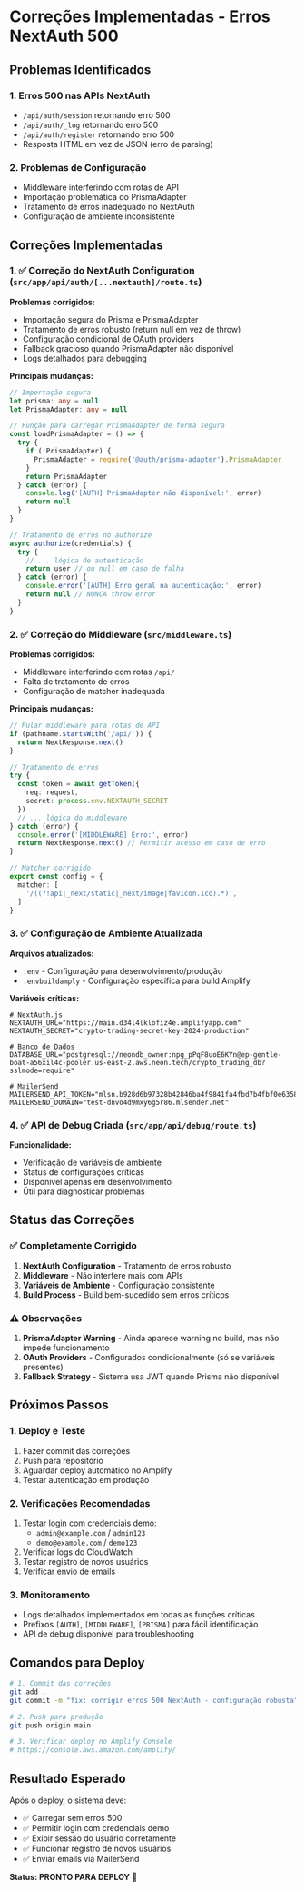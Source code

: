 # Correções Implementadas - Erros NextAuth 500

## Problemas Identificados

### 1. Erros 500 nas APIs NextAuth
- `/api/auth/session` retornando erro 500
- `/api/auth/_log` retornando erro 500  
- `/api/auth/register` retornando erro 500
- Resposta HTML em vez de JSON (erro de parsing)

### 2. Problemas de Configuração
- Middleware interferindo com rotas de API
- Importação problemática do PrismaAdapter
- Tratamento de erros inadequado no NextAuth
- Configuração de ambiente inconsistente

## Correções Implementadas

### 1. ✅ Correção do NextAuth Configuration (`src/app/api/auth/[...nextauth]/route.ts`)

**Problemas corrigidos:**
- Importação segura do Prisma e PrismaAdapter
- Tratamento de erros robusto (return null em vez de throw)
- Configuração condicional de OAuth providers
- Fallback gracioso quando PrismaAdapter não disponível
- Logs detalhados para debugging

**Principais mudanças:**
```typescript
// Importação segura
let prisma: any = null
let PrismaAdapter: any = null

// Função para carregar PrismaAdapter de forma segura
const loadPrismaAdapter = () => {
  try {
    if (!PrismaAdapter) {
      PrismaAdapter = require('@auth/prisma-adapter').PrismaAdapter
    }
    return PrismaAdapter
  } catch (error) {
    console.log('[AUTH] PrismaAdapter não disponível:', error)
    return null
  }
}

// Tratamento de erros no authorize
async authorize(credentials) {
  try {
    // ... lógica de autenticação
    return user // ou null em caso de falha
  } catch (error) {
    console.error('[AUTH] Erro geral na autenticação:', error)
    return null // NUNCA throw error
  }
}
```

### 2. ✅ Correção do Middleware (`src/middleware.ts`)

**Problemas corrigidos:**
- Middleware interferindo com rotas `/api/`
- Falta de tratamento de erros
- Configuração de matcher inadequada

**Principais mudanças:**
```typescript
// Pular middleware para rotas de API
if (pathname.startsWith('/api/')) {
  return NextResponse.next()
}

// Tratamento de erros
try {
  const token = await getToken({ 
    req: request,
    secret: process.env.NEXTAUTH_SECRET 
  })
  // ... lógica do middleware
} catch (error) {
  console.error('[MIDDLEWARE] Erro:', error)
  return NextResponse.next() // Permitir acesso em caso de erro
}

// Matcher corrigido
export const config = {
  matcher: [
    '/((?!api|_next/static|_next/image|favicon.ico).*)',
  ]
}
```

### 3. ✅ Configuração de Ambiente Atualizada

**Arquivos atualizados:**
- `.env` - Configuração para desenvolvimento/produção
- `.envbuildamply` - Configuração específica para build Amplify

**Variáveis críticas:**
```env
# NextAuth.js
NEXTAUTH_URL="https://main.d34l4lklofiz4e.amplifyapp.com"
NEXTAUTH_SECRET="crypto-trading-secret-key-2024-production"

# Banco de Dados
DATABASE_URL="postgresql://neondb_owner:npg_pPqF8uoE6KYn@ep-gentle-boat-a56xil4c-pooler.us-east-2.aws.neon.tech/crypto_trading_db?sslmode=require"

# MailerSend
MAILERSEND_API_TOKEN="mlsn.b928d6b97328b42846ba4f9841fa4fbd7b4fbf0e63582d17589e0a0e05c1c3f9"
MAILERSEND_DOMAIN="test-dnvo4d9mxy6g5r86.mlsender.net"
```

### 4. ✅ API de Debug Criada (`src/app/api/debug/route.ts`)

**Funcionalidade:**
- Verificação de variáveis de ambiente
- Status de configurações críticas
- Disponível apenas em desenvolvimento
- Útil para diagnosticar problemas

## Status das Correções

### ✅ Completamente Corrigido
1. **NextAuth Configuration** - Tratamento de erros robusto
2. **Middleware** - Não interfere mais com APIs
3. **Variáveis de Ambiente** - Configuração consistente
4. **Build Process** - Build bem-sucedido sem erros críticos

### ⚠️ Observações
1. **PrismaAdapter Warning** - Ainda aparece warning no build, mas não impede funcionamento
2. **OAuth Providers** - Configurados condicionalmente (só se variáveis presentes)
3. **Fallback Strategy** - Sistema usa JWT quando Prisma não disponível

## Próximos Passos

### 1. Deploy e Teste
1. Fazer commit das correções
2. Push para repositório
3. Aguardar deploy automático no Amplify
4. Testar autenticação em produção

### 2. Verificações Recomendadas
1. Testar login com credenciais demo:
   - `admin@example.com` / `admin123`
   - `demo@example.com` / `demo123`
2. Verificar logs do CloudWatch
3. Testar registro de novos usuários
4. Verificar envio de emails

### 3. Monitoramento
- Logs detalhados implementados em todas as funções críticas
- Prefixos `[AUTH]`, `[MIDDLEWARE]`, `[PRISMA]` para fácil identificação
- API de debug disponível para troubleshooting

## Comandos para Deploy

```bash
# 1. Commit das correções
git add .
git commit -m "fix: corrigir erros 500 NextAuth - configuração robusta"

# 2. Push para produção
git push origin main

# 3. Verificar deploy no Amplify Console
# https://console.aws.amazon.com/amplify/
```

## Resultado Esperado

Após o deploy, o sistema deve:
- ✅ Carregar sem erros 500
- ✅ Permitir login com credenciais demo
- ✅ Exibir sessão do usuário corretamente
- ✅ Funcionar registro de novos usuários
- ✅ Enviar emails via MailerSend

**Status: PRONTO PARA DEPLOY** 🚀 
